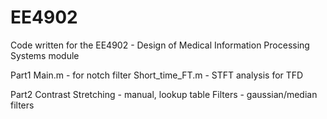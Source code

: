 # EE4902

Code written for the EE4902 - Design of Medical Information Processing Systems module

Part1
Main.m - for notch filter
Short_time_FT.m - STFT analysis for TFD 

Part2
Contrast Stretching - manual, lookup table
Filters - gaussian/median filters